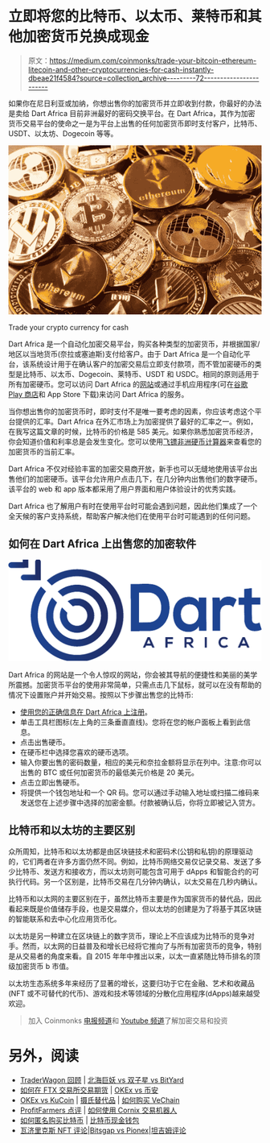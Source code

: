 # 立即将您的比特币、以太币、莱特币和其他加密货币兑换成现金

> 原文：<https://medium.com/coinmonks/trade-your-bitcoin-ethereum-litecoin-and-other-cryptocurrencies-for-cash-instantly-dbeae21f4584?source=collection_archive---------72----------------------->

如果你在尼日利亚或加纳，你想出售你的加密货币并立即收到付款，你最好的办法是卖给 Dart Africa 目前非洲最好的密码交换平台。在 Dart Africa，其作为加密货币交易平台的使命之一是为平台上出售的任何加密货币即时支付客户，比特币、USDT、以太坊、Dogecoin 等等。

![](img/c5f1aeff52d1cdc6b7c13b09854cfc1e.png)

Trade your crypto currency for cash

Dart Africa 是一个自动化加密交易平台，购买各种类型的加密货币，并根据国家/地区以当地货币(奈拉或塞迪斯)支付给客户。由于 Dart Africa 是一个自动化平台，该系统设计用于在确认客户的加密交易后立即支付款项，而不管加密硬币的类型是比特币、以太币、Dogecoin、莱特币、USDT 和 USDC。相同的原则适用于所有加密硬币。您可以访问 Dart Africa 的[网站](http://dartafrica.io)或通过手机应用程序(可在[谷歌 Play 商店](https://play.google.com/store/apps/details?id=com.dartafrica&hl=en_US&gl=US)和 App Store 下载)来访问 Dart Africa 的服务。

当你想出售你的加密货币时，即时支付不是唯一要考虑的因素，你应该考虑这个平台提供的汇率。Dart Africa 在外汇市场上为加密提供了最好的汇率之一。例如，在我写这篇文章的时候，比特币的价格是 585 美元。如果你熟悉加密货币经济，你会知道价值和利率总是会发生变化。您可以使用[飞镖非洲硬币计算器](https://dartafrica.io/coincalculator)来查看您的加密货币的当前汇率。

Dart Africa 不仅对经验丰富的加密交易商开放，新手也可以无缝地使用该平台出售他们的加密硬币。该平台允许用户点击几下，在几分钟内出售他们的数字硬币。该平台的 web 和 app 版本都采用了用户界面和用户体验设计的优秀实践。

Dart Africa 也了解用户有时在使用平台时可能会遇到问题，因此他们集成了一个全天候的客户支持系统，帮助客户解决他们在使用平台时可能遇到的任何问题。

## **如何在 Dart Africa 上出售您的加密软件**

![](img/f0a632aa6c2f89047e3f9f778c707291.png)

Dart Africa 的网站是一个令人惊叹的网站，你会被其导航的便捷性和美丽的美学所震撼。加密货币平台的使用非常简单，只需点击几下鼠标，就可以在没有帮助的情况下设置账户并开始交易。按照以下步骤出售您的比特币:

*   [使用您的正确信息在 Dart Africa 上注册](https://dartafrica.io/register)。
*   单击工具栏图标(左上角的三条垂直直线)。您将在您的帐户面板上看到此信息。
*   点击出售硬币。
*   在硬币栏中选择您喜欢的硬币选项。
*   输入你要出售的密码数量，相应的美元和奈拉金额将显示在列中。注意:你可以出售的 BTC 或任何加密货币的最低美元价格是 20 美元。
*   点击立即出售硬币。
*   将提供一个钱包地址和一个 QR 码。您可以通过手动输入地址或扫描二维码来发送您在上述步骤中选择的加密金额。付款被确认后，你将立即被记入贷方。

## **比特币和以太坊的主要区别**

众所周知，比特币和以太坊都是由区块链技术和密码术(公钥和私钥)的原理驱动的，它们两者在许多方面仍然不同。例如，比特币网络交易仅记录交易、发送了多少比特币、发送方和接收方，而以太坊则可能包含可用于 dApps 和智能合约的可执行代码。另一个区别是，比特币交易在几分钟内确认，以太交易在几秒内确认。

比特币和以太网的主要区别在于，虽然比特币主要是作为国家货币的替代品，因此看起来既是价值储存手段，也是交易媒介，但以太坊的创建是为了将基于其区块链的智能联系和去中心化应用货币化。

以太坊是另一种建立在区块链上的数字货币，理论上不应该成为比特币的竞争对手。然而，以太网的日益普及和增长已经将它推向了与所有加密货币的竞争，特别是从交易者的角度来看。自 2015 年年中推出以来，以太一直紧随比特币排名的顶级加密货币 b 市值。

以太坊生态系统多年来经历了显著的增长，这要归功于它在金融、艺术和收藏品(NFT 或不可替代的代币)、游戏和技术等领域的分散化应用程序(dApps)越来越受欢迎。

> 加入 Coinmonks [电报频道](https://t.me/coincodecap)和 [Youtube 频道](https://www.youtube.com/c/coinmonks/videos)了解加密交易和投资

# 另外，阅读

*   [TraderWagon 回顾](https://coincodecap.com/traderwagon-review) | [北海巨妖 vs 双子星 vs BitYard](https://coincodecap.com/kraken-vs-gemini-vs-bityard)
*   [如何在 FTX 交易所交易期货](https://coincodecap.com/ftx-futures-trading) | [OKEx vs 币安](https://coincodecap.com/okex-vs-binance)
*   [OKEx vs KuCoin](https://coincodecap.com/okex-kucoin) | [摄氏替代品](https://coincodecap.com/celsius-alternatives) | [如何购买 VeChain](https://coincodecap.com/buy-vechain)
*   [ProfitFarmers 点评](https://coincodecap.com/profitfarmers-review) | [如何使用 Cornix 交易机器人](https://coincodecap.com/cornix-trading-bot)
*   [如何匿名购买比特币](https://coincodecap.com/buy-bitcoin-anonymously) | [比特币现金钱包](https://coincodecap.com/bitcoin-cash-wallets)
*   [瓦济里克斯 NFT 评论](https://coincodecap.com/wazirx-nft-review)|[Bitsgap vs Pionex](https://coincodecap.com/bitsgap-vs-pionex)|[坦吉姆评论](https://coincodecap.com/tangem-wallet-review)